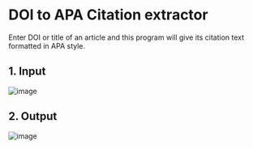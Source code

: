 # **DOI to APA Citation extractor**
Enter DOI or title of an article and this program will give its citation text formatted in APA style.

## **1. Input**
![image](https://github.com/user-attachments/assets/bf256858-8ab5-4bf0-bcd6-21fb2778ee5e)


## **2. Output**
![image](https://github.com/user-attachments/assets/3d53821d-1bb3-4752-ae78-b4acb1b060bd)


